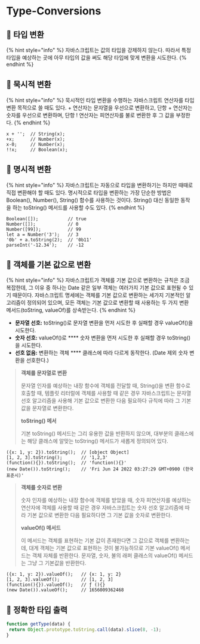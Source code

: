 # Type-Conversions

## 🐇 타입 변환

{% hint style="info" %}
자바스크립트는 값의 타입을 강제하지 않는다. 따라서 특정 타입을 예상하는 곳에 아무 타입의 값을 써도 해당 타입에 맞게 변환을 시도한다.
{% endhint %}

## 🐇 묵시적 변환

{% hint style="info" %}
묵시적인 타입 변환을 수행하는 자바스크립트 연산자를 타입 변환 목적으로 쓸 때도 있다. + 연산자는 문자열을 우선으로 변환하고, 단항 + 연산자는 숫자를 우선으로 변환하며, 단항 ! 연산자는 피연산자를 불로 변환한 후 그 값을 부정한다.
{% endhint %}

```
x + '';  // String(x);
+x;      // Number(x);
x-0;     // Number(x);
!!x;     // Boolean(x);
```

## 🐇 명시적 변환

{% hint style="info" %}
자바스크립트는 자동으로 타입을 변환하기는 하지만 때때로 직접 변환해야 할 때도 있다. 명시적으로 타입을 변환하는 가장 단순한 방법은 Boolean(), Number(), String() 함수를 사용하는 것이다. String() 대신 동일한 동작을 하는 toString() 메서드를 사용할 수도 있다.
{% endhint %}

```
Boolean([]);           // true
Number([]);            // 0
Number([99]);          // 99
let a = Number('3');   // 3
'0b' + a.toString(2);  // '0b11'
parseInt('-12.34');    // -12
```

## 🐇 객체를 기본 값으로 변환

{% hint style="info" %}
자바스크립트가 객체를 기본 값으로 변환하는 규칙은 조금 복잡한데, 그 이유 중 하나는 Date 같은 일부 객체는 여러가지 기본 값으로 표현될 수 있기 때문이다. 자바스크립트 명세에는 객체를 기본 값으로 변환하는 세가지 기본적인 알고리즘이 정의되어 있으며, 모든 객체는 기본 값으로 변환할 때 사용하는 두 가지 변환 메서드(toString, valueOf)를 상속받는다.
{% endhint %}

* **문자열 선호:** toString()로 문자열 변환을 먼저 시도한 후 실패할 경우 valueOf()을 시도한다.
* **숫자 선호:** valueOf()로 **** 숫자 변환을 먼저 시도한 후 실패할 경우 toString()을 시도한다.
* **선호 없음:** 변환하는 객체 **** 클래스에 따라 다르게 동작한다. (Date 제외 숫자 변환을 선호한다.)

> **객체를 문자열로 변환**&#x20;
>
> 문자열 인자를 예상하는 내장 함수에 객체를 전달할 때, String()을 변환 함수로 호출할 때, 템플릿 리터럴에 객체를 사용할 때 같은 경우 자바스크립트는 문자열 선호 알고리즘을 사용해 기본 값으로 변환한 다음 필요하다 규칙에 따라 그 기본 값을 문자열로 변환한다.
>
> **toString() 메서**
>
> 기본 toString() 메서드는 그리 유용한 값을 반환하지 않으며, 대부분의 클래스에는 해당 클래스에 알맞는 toString() 메서드가 새롭게 정의되어 있다.

```
({x: 1, y: 2}).toString();  // [object Object]
[1, 2, 3].toString();       // '1,2,3'
(function(){}).toString();  // 'function(){}'
(new Date()).toString();    // 'Fri Jun 24 2022 03:27:29 GMT+0900 (한국 표준시)'
```

> **객체를 숫자로 변환**
>
> 숫자 인자를 예상하는 내장 함수에 객체를 받았을 때, 숫자 피연산자를 예상하는 연산자에 객체를 사용할 때 같은 경우 자바스크립트는 숫자 선호 알고리즘에 따라 기본 값으로 변환한 다음 필요하다면 그 기본 값을 숫자로 변환한다.
>
> **valueOf() 메서드**
>
> 이 메서드는 객체를 표현하는 기본 값이 존재한다면 그 값으로 객체를 변환하는데, 대게 객체는 기본 값으로 표현하는 것이 불가능하므로 기본 valueOf() 메서드는 객체 자체를 반환한다. 문자열, 숫자, 불의 래퍼 클래스의 valueOf() 메서드는 그냥 그 기본값을 반환한다.

```
({x: 1, y: 2}).valueOf();   // {x: 1, y: 2}
[1, 2, 3].valueOf();        // [1, 2, 3]
(function(){}).valueOf();   // ƒ (){}
(new Date()).valueOf();     // 1656009362468
```

## 🐇 정확한 타입 출력

```js
function getType(data) {
 return Object.prototype.toString.call(data).slice(8, -1);
} 
```
